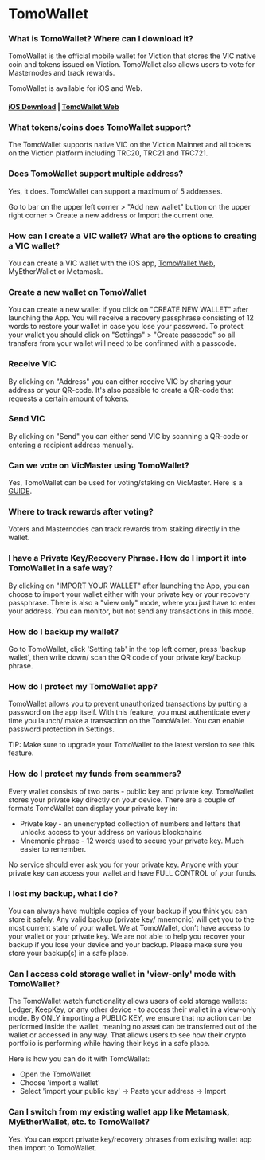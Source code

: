 # TomoWallet

### **What is TomoWallet? Where can I download it?**

TomoWallet is the official mobile wallet for Viction that stores the VIC native coin and tokens issued on Viction. TomoWallet also allows users to vote for Masternodes and track rewards.

TomoWallet is available for iOS and Web.

#### [iOS Download](https://itunes.apple.com/us/app/tomo-wallet/id1436476145?mt=8) | [TomoWallet Web](https://wallet.Viction.com/) <a href="#android-download" id="android-download"></a>

### **What tokens/coins does TomoWallet support?**

The TomoWallet supports native VIC on the Viction Mainnet and all tokens on the Viction platform including TRC20, TRC21 and TRC721.

### Does TomoWallet support multiple address?

Yes, it does. TomoWallet can support a maximum of 5 addresses.

Go to bar on the upper left corner > "Add new wallet" button on the upper right corner > Create a new address or Import the current one.

### **How can I create a VIC wallet? What are the options to creating a VIC wallet?**

You can create a VIC wallet with the iOS app, [TomoWallet Web](https://wallet.Viction.com/), MyEtherWallet or Metamask.

### Create a new wallet on TomoWallet

You can create a new wallet if you click on "CREATE NEW WALLET" after launching the App. You will receive a recovery passphrase consisting of 12 words to restore your wallet in case you lose your password. To protect your wallet you should click on "Settings" > "Create passcode" so all transfers from your wallet will need to be confirmed with a passcode.

### Receive VIC

By clicking on "Address" you can either receive VIC by sharing your address or your QR-code. It's also possible to create a QR-code that requests a certain amount of tokens.

### Send VIC

By clicking on "Send" you can either send VIC by scanning a QR-code or entering a recipient address manually.

### **Can we vote on VicMaster using TomoWallet?**

Yes, TomoWallet can be used for voting/staking on VicMaster. Here is a [GUIDE](https://www.youtube.com/watch?v=EdeTsN6-hRM\&list=PLuqf1yr-JvSy0AwnxMyalxmM\_jKFOP\_Y\_).

### Where to track rewards after voting?

Voters and Masternodes can track rewards from staking directly in the wallet.

### **I have a Private Key/Recovery Phrase. How do I import it into TomoWallet in a safe way?**

By clicking on "IMPORT YOUR WALLET" after launching the App, you can choose to import your wallet either with your private key or your recovery passphrase. There is also a "view only" mode, where you just have to enter your address. You can monitor, but not send any transactions in this mode.

### **How do I backup my wallet?**

Go to TomoWallet, click 'Setting tab' in the top left corner, press 'backup wallet', then write down/ scan the QR code of your private key/ backup phrase.

### **How do I protect my TomoWallet app?**

TomoWallet allows you to prevent unauthorized transactions by putting a password on the app itself. With this feature, you must authenticate every time you launch/ make a transaction on the TomoWallet. You can enable password protection in Settings.

TIP: Make sure to upgrade your TomoWallet to the latest version to see this feature.

### **How do I protect my funds from scammers?**

Every wallet consists of two parts - public key and private key. TomoWallet stores your private key directly on your device. There are a couple of formats TomoWallet can display your private key in:

* Private key - an unencrypted collection of numbers and letters that unlocks access to your address on various blockchains
* Mnemonic phrase - 12 words used to secure your private key. Much easier to remember.

No service should ever ask you for your private key. Anyone with your private key can access your wallet and have FULL CONTROL of your funds.

### **I lost my backup, what I do?**

You can always have multiple copies of your backup if you think you can store it safely. Any valid backup (private key/ mnemonic) will get you to the most current state of your wallet. We at TomoWallet, don’t have access to your wallet or your private key. We are not able to help you recover your backup if you lose your device and your backup. Please make sure you store your backup(s) in a safe place.

### **Can I access cold storage wallet in 'view-only' mode with TomoWallet?**

The TomoWallet watch functionality allows users of cold storage wallets: Ledger, KeepKey, or any other device - to access their wallet in a view-only mode. By ONLY importing a PUBLIC KEY, we ensure that no action can be performed inside the wallet, meaning no asset can be transferred out of the wallet or accessed in any way. That allows users to see how their crypto portfolio is performing while having their keys in a safe place.

Here is how you can do it with TomoWallet:

* Open the TomoWallet
* Choose 'import a wallet'
* Select 'import your public key' -> Paste your address -> Import

### **Can I switch from my existing wallet app like Metamask, MyEtherWallet, etc. to TomoWallet?**

Yes. You can export private key/recovery phrases from existing wallet app then import to TomoWallet.
